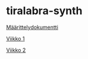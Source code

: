 # tiralabra-synth
[Määrittelydokumentti](https://github.com/Reksa97/tiralabra-synth/blob/master/documentation/specifications.md)

[Viikko 1](https://github.com/Reksa97/tiralabra-synth/blob/master/documentation/week1.md)

[Viikko 2](https://github.com/Reksa97/tiralabra-synth/blob/master/documentation/week2.md)

